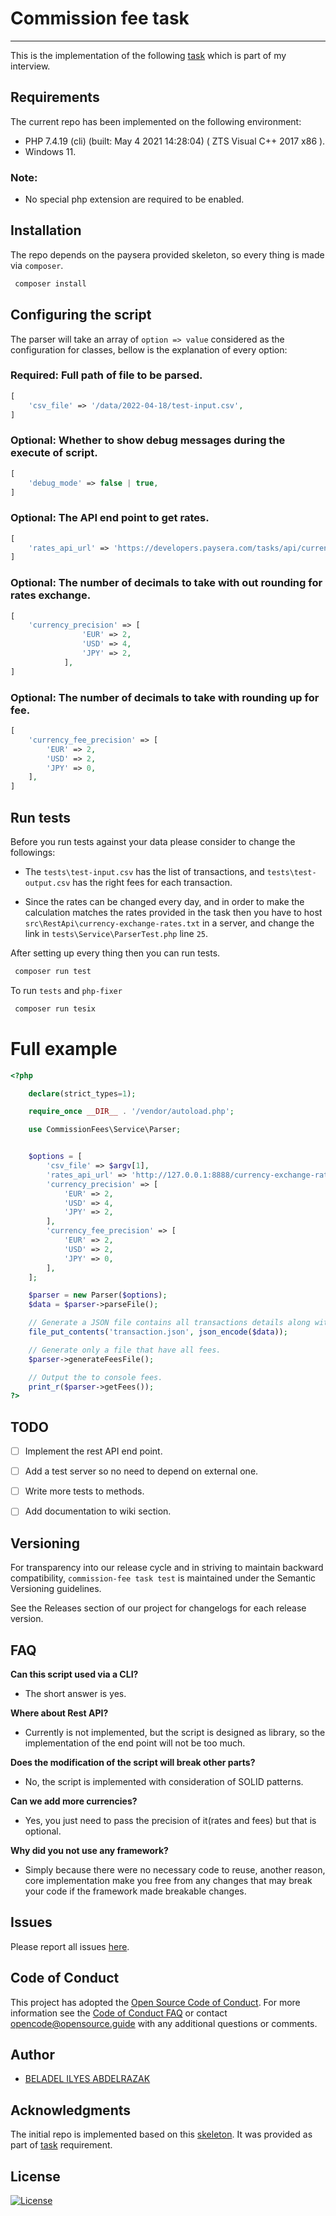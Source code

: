 # Commission fee task
------------

This is the implementation of the following [task](https://gist.github.com/PayseraGithub/ef2a59d0a6d6e680af2e46ccff1bca37) which is part of my interview.

## Requirements
The current repo has been implemented on the following environment:
 
- PHP 7.4.19 (cli) (built: May  4 2021 14:28:04) ( ZTS Visual C++ 2017 x86 ).
- Windows 11.

### Note:
- No special php extension are required to be enabled.

## Installation		
The repo depends on the paysera provided skeleton, so every thing is made via `composer`.

```php
 composer install
```
## Configuring the script
The parser will take an array of `option => value` considered as the configuration for classes, bellow is the explanation of every option:

### **Required**: Full path of file to be parsed.
```php
[
    'csv_file' => '/data/2022-04-18/test-input.csv',
]
```


### **Optional**: Whether to show debug messages during the execute of script.
```php
[
    'debug_mode' => false | true,
]
```

### **Optional**: The API end point to get rates.
```php
[
    'rates_api_url' => 'https://developers.paysera.com/tasks/api/currency-exchange-rates',
]
```

### **Optional**: The number of decimals to take with out rounding for rates exchange.
```php
[
    'currency_precision' => [
                'EUR' => 2,
                'USD' => 4,
                'JPY' => 2,
            ],
]
```

### **Optional**: The number of decimals to take with rounding up for fee.
```php
[
    'currency_fee_precision' => [
        'EUR' => 2,
        'USD' => 2,
        'JPY' => 0,
    ],
]
```



## Run tests
Before you run tests against your data please consider to change the followings:
- The `tests\test-input.csv` has the list of transactions, and `tests\test-output.csv` has the right fees for each transaction.

- Since the rates can be changed every day, and in order to make the calculation matches the rates provided in the task then you have to host `src\RestApi\currency-exchange-rates.txt` in a server, and change the link in `tests\Service\ParserTest.php` line `25`.

After setting up every thing then you can run tests.
```php
 composer run test
```
To run `tests` and `php-fixer`
```php
 composer run tesix
```

# Full example
```php
<?php

    declare(strict_types=1);

    require_once __DIR__ . '/vendor/autoload.php';

    use CommissionFees\Service\Parser;


    $options = [
        'csv_file' => $argv[1],
        'rates_api_url' => 'http://127.0.0.1:8888/currency-exchange-rates.txt',
        'currency_precision' => [
            'EUR' => 2,
            'USD' => 4,
            'JPY' => 2,
        ],
        'currency_fee_precision' => [
            'EUR' => 2,
            'USD' => 2,
            'JPY' => 0,
        ],
    ];

    $parser = new Parser($options);
    $data = $parser->parseFile();

    // Generate a JSON file contains all transactions details along with calculated fees.
    file_put_contents('transaction.json', json_encode($data));

    // Generate only a file that have all fees.
    $parser->generateFeesFile();

    // Output the to console fees.
    print_r($parser->getFees());
?>
```



## TODO 
- [ ] Implement the rest API end point.
- [ ] Add a test server so no need to depend on external one.
- [ ] Write more tests to methods.
- [ ] Add documentation to wiki section.


## Versioning

For transparency into our release cycle and in striving to maintain backward compatibility, `commission-fee task test` is maintained under the Semantic Versioning guidelines.

See the Releases section of our project for changelogs for each release version.


## FAQ

**Can this script used via a CLI?**
- The short answer is yes.

**Where about Rest API?**
- Currently is not implemented, but the script is designed as library, so the implementation of the end point will not be too much.

**Does the modification of the script will break other parts?**
- No, the script is implemented with consideration of SOLID patterns.

**Can we add more currencies?**
- Yes, you just need to pass the precision of it(rates and fees) but that is optional.

**Why did you not use any framework?**
- Simply because there were no necessary code to reuse, another reason, core implementation make you free from any changes that may break your code if the framework made breakable changes.


## Issues
Please report all issues [here](https://github.com/hAbd0u/commisionfee-task-test/issues).

## Code of Conduct

This project has adopted the [Open Source Code of Conduct](https://opensource.guide/code-of-conduct/). For more information see the [Code of Conduct FAQ](https://opensource.guide/code-of-conduct/faq/) or contact [opencode@opensource.guide](mailto:opencode@opensource.guide) with any additional questions or comments.



## Author
- [BELADEL ILYES ABDELRAZAK](https://github.com/hAbd0u)



## Acknowledgments

The initial repo is implemented based on this [skeleton](https://github.com/paysera/skeleton-commission-task/archive/master.zip).
It was provided as part of [task](https://gist.github.com/PayseraGithub/ef2a59d0a6d6e680af2e46ccff1bca37) requirement.


## License

[![License](https://img.shields.io/badge/License-BSD%202--Clause-orange.svg)](https://opensource.org/licenses/BSD-2-Clause)

